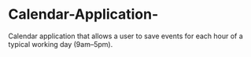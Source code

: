 # Calendar-Application-
Calendar application that allows a user to save events for each hour of a typical working day (9am–5pm). 
